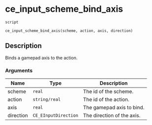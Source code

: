 # ce_input_scheme_bind_axis
`script`
```gml
ce_input_scheme_bind_axis(scheme, action, axis, direction)
```

## Description
Binds a gamepad axis to the action.

### Arguments
| Name | Type | Description |
| ---- | ---- | ----------- |
| scheme | `real` | The id of the scheme. |
| action | `string/real` | The id of the action. |
| axis | `real` | The gamepad axis to bind. |
| direction | `CE_EInputDirection` | The direction of the axis. |